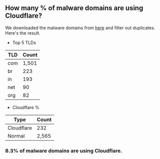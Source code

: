 ## How many % of malware domains are using Cloudflare?


We downloaded the malware domains from [here](https://urlhaus.abuse.ch) and filter out duplicates.
Here's the result.


[//]: # (start replacement)


- Top 5 TLDs

| TLD | Count |
| --- | --- |
| com | 1,501 |
| br | 223 |
| in | 193 |
| net | 90 |
| org | 82 |


- Cloudflare %

| Type | Count |
| --- | --- |
| Cloudflare | 232 |
| Normal | 2,565 |


### 8.3% of malware domains are using Cloudflare.